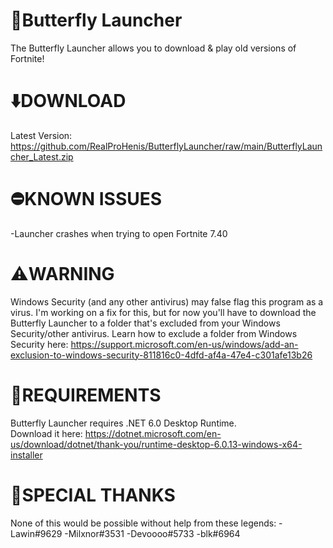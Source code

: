 # 🦋Butterfly Launcher
The Butterfly Launcher allows you to download & play old versions of Fortnite!<br>

# ⬇️DOWNLOAD 
Latest Version: https://github.com/RealProHenis/ButterflyLauncher/raw/main/ButterflyLauncher_Latest.zip

# ⛔KNOWN ISSUES
-Launcher crashes when trying to open Fortnite 7.40

# ⚠️WARNING
Windows Security (and any other antivirus) may false flag this program as a virus. I'm working on a fix for this, but for now you'll have to download the Butterfly Launcher to a folder that's excluded from your Windows Security/other antivirus. Learn how to exclude a folder from Windows Security here: https://support.microsoft.com/en-us/windows/add-an-exclusion-to-windows-security-811816c0-4dfd-af4a-47e4-c301afe13b26

# 🚨REQUIREMENTS
Butterfly Launcher requires .NET 6.0 Desktop Runtime.<br>Download it here: https://dotnet.microsoft.com/en-us/download/dotnet/thank-you/runtime-desktop-6.0.13-windows-x64-installer

# 💙SPECIAL THANKS
None of this would be possible without help from these legends:
-Lawin#9629
-Milxnor#3531
-Devoooo#5733
-blk#6964
